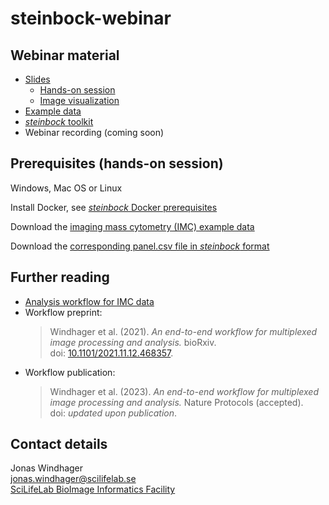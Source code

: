 # steinbock-webinar

## Webinar material

- [Slides](https://docs.google.com/presentation/d/1DXDmayYbQMyU4J6l2ooOEVU5w1QfW64f)
  - [Hands-on session](steinbock.ipynb)
  - [Image visualization](napari.ipynb)
- [Example data](https://zenodo.org/record/7575859)
- [_steinbock_ toolkit](https://bodenmillergroup.github.io/steinbock/v0.16.1/)
- Webinar recording (coming soon)

## Prerequisites (hands-on session)

Windows, Mac OS or Linux

Install Docker, see [_steinbock_ Docker prerequisites](https://bodenmillergroup.github.io/steinbock/latest/install-docker/#prerequisites)

Download the [imaging mass cytometry (IMC) example data](https://zenodo.org/record/7575859)

Download the [corresponding panel.csv file in _steinbock_ format](https://zenodo.org/record/7624451/files/panel.csv)

## Further reading

- [Analysis workflow for IMC data](https://bodenmillergroup.github.io/IMCDataAnalysis/)
- Workflow preprint:
  > Windhager et al. (2021). _An end-to-end workflow for multiplexed image processing and analysis._ bioRxiv.  
  > doi: [10.1101/2021.11.12.468357](https://doi.org/10.1101/2021.11.12.468357).
- Workflow publication:
  > Windhager et al. (2023). _An end-to-end workflow for multiplexed image processing and analysis._ Nature Protocols (accepted).  
  > doi: _updated upon publication_.

## Contact details

Jonas Windhager  
[jonas.windhager@scilifelab.se](mailto:jonas.windhager@scilifelab.se)  
[SciLifeLab BioImage Informatics Facility](https://www.scilifelab.se/units/bioimage-informatics/)
